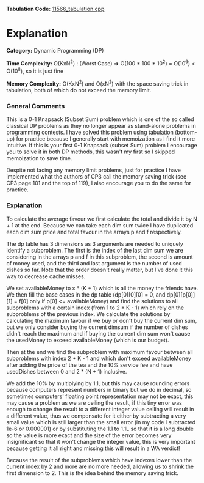 **Tabulation Code:** [11566\_tabulation.cpp](https://github.com/elgamalsalman/CPSolutions/blob/main/UVa/UVa_Solutions/11566_Lets_Yum_Cha/11566_tabulation.cpp)

# Explanation

**Category:** Dynamic Programming (DP)

**Time Complexity:** O(KxN<sup>2</sup>) : (Worst Case) => O(100 * 100 * 10<sup>2</sup>) = O(10<sup>6</sup>) < O(10<sup>8</sup>), so it is just fine

**Memory Complexity:** O(KxN<sup>2</sup>) and O(xN<sup>2</sup>) with the space saving trick in tabulation, both of which do not exceed the memory limit.

### General Comments

This is a 0-1 Knapsack (Subset Sum) problem which is one of the so called classical DP problems as they no longer appear as stand-alone problems in programming contests. I have solved this problem using tabulation (bottom-up) for practice because I generally start with memoization as I find it more intuitive. If this is your first 0-1 Knapsack (subset Sum) problem I encourage you to solve it in both DP methods, this wasn't my first so I skipped memoization to save time.

Despite not facing any memory limit problems, just for practice I have implemented what the authors of CP3 call the memory saving trick (see CP3 page 101 and the top of 119), I also encourage you to do the same for practice.

### Explanation

To calculate the average favour we first calculate the total and divide it by N + 1 at the end. Because we can take each dim sum twice I have duplicated each dim sum price and total favour in the arrays p and f respectively.

The dp table has 3 dimensions as 3 arguments are needed to uniquely identify a subproblem. The first is the index of the last dim sum we are considering in the arrays p and f in this subproblem, the second is amount of money used, and the third and last argument is the number of used dishes so far. Note that the order doesn't really matter, but I've done it this way to decrease cache misses.

We set availableMoney to x * (K + 1) which is all the money the friends have. We then fill the base cases in the dp table (dp\[0\]\[0\]\[0\] = 0, and dp\[0\]\[p\[0\]\]\[1\] = f\[0\] only if p\[0\] <= availableMoney) and find the solutions to all subproblems with a certain index (from 1 to 2 * K - 1) which rely on the subproblems of the previous index. We calculate the solutions by calculating the maximum favour if we buy or don't buy the current dim sum, but we only consider buying the current dimsum if the number of dishes didn't reach the maximum and if buying the current dim sum won't cause the usedMoney to exceed availableMoney (which is our budget).

Then at the end we find the subproblem with maximum favour between all subproblems with index 2 * K - 1 and which don't exceed availableMoney after adding the price of the tea and the 10% service fee and have usedDishes between 0 and 2 * (N + 1) inclusive.

We add the 10% by multiplying by 1.1, but this may cause rounding errors because computers represent numbers in binary but we do in decimal, so sometimes computers' floating point representation may not be exact, this may cause a problem as we are ceiling the result, if this tiny error was enough to change the result to a different integer value ceiling will result in a different value, thus we compensate for it either by subtracting a very small value which is still larger than the small error (in my code I subtracted 1e-6 or 0.000001) or by substituting the 1.1 to 1.1L so that it is a long double so the value is more exact and the size of the error becomes very insignificant so that it won't change the integer value, this is very important because getting it all right and missing this will result in a WA verdict!

Because the result of the subproblems which have indexes lower than the current index by 2 and more are no more needed, allowing us to shrink the first dimension to 2. This is the idea behind the memory saving trick.
